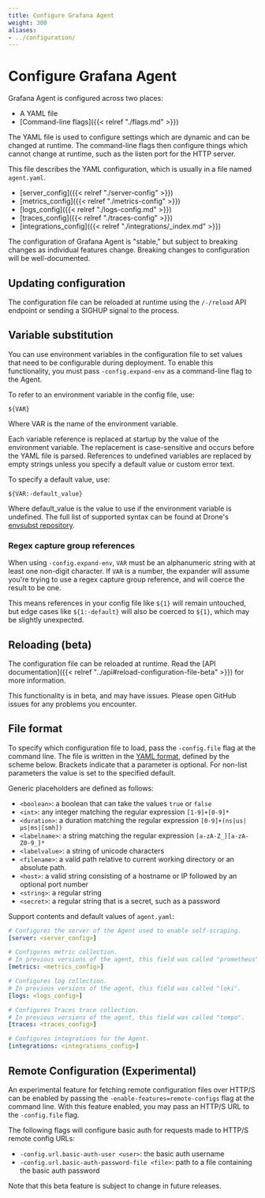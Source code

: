 ```yaml
---
title: Configure Grafana Agent
weight: 300
aliases:
- ../configuration/
---
```


# Configure Grafana Agent

Grafana Agent is configured across two places:

* A YAML file
* [Command-line flags]({{< relref "./flags.md" >}})

The YAML file is used to configure settings which are dynamic and can be
changed at runtime. The command-line flags then configure things which cannot
change at runtime, such as the listen port for the HTTP server.

This file describes the YAML configuration, which is usually in a file named `agent.yaml`.

- [server_config]({{< relref "./server-config" >}})
- [metrics_config]({{< relref "./metrics-config" >}})
- [logs_config]({{< relref "./logs-config.md" >}})
- [traces_config]({{< relref "./traces-config" >}})
- [integrations_config]({{< relref "./integrations/_index.md" >}})

The configuration of Grafana Agent is "stable," but subject to breaking changes
as individual features change. Breaking changes to configuration will be
well-documented.

## Updating configuration

The configuration file can be reloaded at runtime using the `/-/reload` API
endpoint or sending a SIGHUP signal to the process.

## Variable substitution

You can use environment variables in the configuration file to set values that
need to be configurable during deployment. To enable this functionality, you
must pass `-config.expand-env` as a command-line flag to the Agent.

To refer to an environment variable in the config file, use:

```
${VAR}
```

Where VAR is the name of the environment variable.

Each variable reference is replaced at startup by the value of the environment
variable. The replacement is case-sensitive and occurs before the YAML file is
parsed. References to undefined variables are replaced by empty strings unless
you specify a default value or custom error text.

To specify a default value, use:

```
${VAR:-default_value}
```

Where default_value is the value to use if the environment variable is
undefined. The full list of supported syntax can be found at Drone's
[envsubst repository](https://github.com/drone/envsubst).

### Regex capture group references

When using `-config.expand-env`, `VAR` must be an alphanumeric string with at
least one non-digit character. If `VAR` is a number, the expander will assume
you're trying to use a regex capture group reference, and will coerce the result
to be one.

This means references in your config file like `${1}` will remain
untouched, but edge cases like `${1:-default}` will also be coerced to `${1}`,
which may be slightly unexpected.

## Reloading (beta)

The configuration file can be reloaded at runtime. Read the [API
documentation]({{< relref "../api#reload-configuration-file-beta" >}}) for more information.

This functionality is in beta, and may have issues. Please open GitHub issues
for any problems you encounter.

## File format

To specify which configuration file to load, pass the `-config.file` flag at
the command line. The file is written in the [YAML
format](https://en.wikipedia.org/wiki/YAML), defined by the scheme below.
Brackets indicate that a parameter is optional. For non-list parameters the
value is set to the specified default.

Generic placeholders are defined as follows:

- `<boolean>`: a boolean that can take the values `true` or `false`
- `<int>`: any integer matching the regular expression `[1-9]+[0-9]*`
- `<duration>`: a duration matching the regular expression `[0-9]+(ns|us|µs|ms|[smh])`
- `<labelname>`: a string matching the regular expression `[a-zA-Z_][a-zA-Z0-9_]*`
- `<labelvalue>`: a string of unicode characters
- `<filename>`: a valid path relative to current working directory or an
    absolute path.
- `<host>`: a valid string consisting of a hostname or IP followed by an optional port number
- `<string>`: a regular string
- `<secret>`: a regular string that is a secret, such as a password

Support contents and default values of `agent.yaml`:

```yaml
# Configures the server of the Agent used to enable self-scraping.
[server: <server_config>]

# Configures metric collection.
# In previous versions of the agent, this field was called "prometheus".
[metrics: <metrics_config>]

# Configures log collection.
# In previous versions of the agent, this field was called "loki".
[logs: <logs_config>]

# Configures Traces trace collection.
# In previous versions of the agent, this field was called "tempo".
[traces: <traces_config>]

# Configures integrations for the Agent.
[integrations: <integrations_config>]
```

## Remote Configuration (Experimental)

An experimental feature for fetching remote configuration files over HTTP/S can be
enabled by passing the `-enable-features=remote-configs` flag at the command line.
With this feature enabled, you may pass an HTTP/S URL to the `-config.file` flag.

The following flags will configure basic auth for requests made to HTTP/S remote config URLs:
- `-config.url.basic-auth-user <user>`: the basic auth username
- `-config.url.basic-auth-password-file <file>`: path to a file containing the basic auth password

Note that this beta feature is subject to change in future releases.
